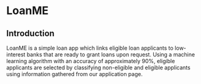 # LoanME

## Introduction
LoanME is a simple loan app which links eligible loan applicants to low-interest banks that are ready to grant loans upon request. Using a machine learning algorithm with an accuracy of approximately 90%, eligible applicants are selected by 
classifying non-eligible and eligible applicants using information gathered from our application page.
